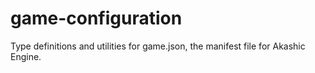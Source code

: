 # game-configuration
Type definitions and utilities for game.json, the manifest file for Akashic Engine. 
